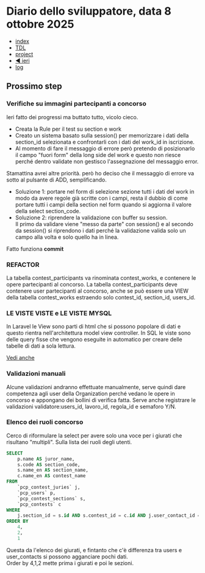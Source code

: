 # Diario dello sviluppatore, data 8 ottobre 2025

* [index](../index.md)
* [TDL](../TDL.md)
* [project](https://github.com/users/mrai64/projects/1)
* [◀️ ieri](./2025-10-07_IT.md)
* [log](/storage/logs/laravel.log)

## Prossimo step

### Verifiche su immagini partecipanti a concorso

Ieri fatto dei progressi ma buttato tutto, vicolo cieco.

* Creata la Rule per il test su section e work
* Creato un sistema basato sulla session() per memorizzare i dati
  della section_id selezionata e confrontarli con i dati
  del work_id in iscrizione.
* Al momento di fare il messaggio di errore però pretendo di
  posizionarlo il campo "fuori form" della long side del work
  e questo non riesce perché dentro validate non gestisco
  l'assegnazione del messaggio error.

Stamattina avrei altre priorità. però ho deciso che il messaggio di errore va sotto al pulsante di ADD, semplificando.

* Soluzione 1: portare nel form di selezione sezione tutti i dati
  del work in modo da avere regole già scritte con i campi, resta
  il dubbio di come portare tutti i campi della section nel form
  quando si aggiorna il valore della select section_code.
* Soluzione 2: riprendere la validazione con buffer su session.  
  Il primo da validare viene "messo da parte" con session() e al secondo
  da session() si riprendono i dati perché la validazione valida solo un campo
  alla volta e solo quello ha in linea.

Fatto funziona **commit**

### REFACTOR

La tabella contest_participants va rinominata contest_works,
e contenere le opere partecipanti al concorso. La tabella
contest_participants deve contenere user partecipanti al concorso,
anche se può essere una VIEW della tabella contest_works
estraendo solo contest_id, section_id, users_id.

### LE VISTE VISTE e LE VISTE MYSQL

In Laravel le View sono parti di html che si possono popolare di dati
e questo rientra nell'architettura model view controller.
In SQL le viste sono delle query fisse che vengono eseguite
in automatico per creare delle tabelle di dati a sola lettura.

[Vedi anche](https://blog.thms.uk/2024/07/mysql-views-laravel)

### Validazioni manuali

Alcune validazioni andranno effettuate manualmente, serve quindi
dare competenza agli user della Organization perché vedano
le opere in concorso e appongano dei bollini di verifica fatta.
Serve anche registrare le validazioni validatore:users_id, lavoro_id, regola_id e semaforo Y/N.

### Elenco dei ruoli concorso

Cerco di riformulare la select per avere solo una voce per i giurati
che risultano "multipli". Sulla lista dei ruoli degli utenti.

```sql
SELECT
    p.name AS juror_name,
    s.code AS section_code,
    s.name_en AS section_name,
    c.name_en AS contest_name
FROM
    `pcp_contest_juries` j,
    `pcp_users` p,
    `pcp_contest_sections` s,
    `pcp_contests` c
WHERE
    j.section_id = s.id AND s.contest_id = c.id AND j.user_contact_id = p.id
ORDER BY
    4,
    2,
    1
```

Questa da l'elenco dei giurati, e fintanto che c'è differenza tra users
e user_contacts si possono agganciare pochi dati.  
Order by 4,1,2 mette prima i giurati e poi le sezioni.  

